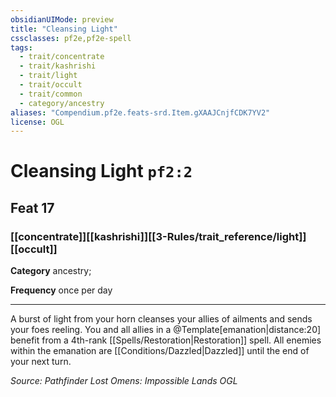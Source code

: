 ```yaml
---
obsidianUIMode: preview
title: "Cleansing Light"
cssclasses: pf2e,pf2e-spell
tags:
  - trait/concentrate
  - trait/kashrishi
  - trait/light
  - trait/occult
  - trait/common
  - category/ancestry
aliases: "Compendium.pf2e.feats-srd.Item.gXAAJCnjfCDK7YV2"
license: OGL
---
```

# Cleansing Light `pf2:2`
## Feat 17
### [[concentrate]][[kashrishi]][[3-Rules/trait_reference/light]][[occult]]

**Category** ancestry; 




**Frequency** once per day

* * *

A burst of light from your horn cleanses your allies of ailments and sends your foes reeling. You and all allies in a @Template\[emanation|distance:20\] benefit from a 4th-rank [[Spells/Restoration|Restoration]] spell. All enemies within the emanation are [[Conditions/Dazzled|Dazzled]] until the end of your next turn.

*Source: Pathfinder Lost Omens: Impossible Lands*
*OGL*